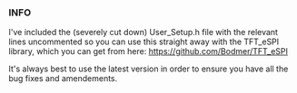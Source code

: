 ### INFO

I've included the (severely cut down) User_Setup.h file with the relevant lines uncommented so you can use this straight away with the TFT_eSPI library, which you can get from here: https://github.com/Bodmer/TFT_eSPI  

It's always best to use the latest version in order to ensure you have all the bug fixes and amendements.
